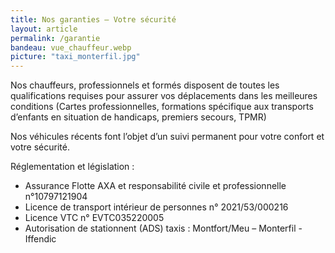 ```yaml
---
title: Nos garanties – Votre sécurité
layout: article
permalink: /garantie
bandeau: vue_chauffeur.webp
picture: "taxi_monterfil.jpg"
---
```


Nos chauffeurs, professionnels et formés disposent de toutes les qualifications requises pour
assurer vos déplacements dans les meilleures conditions (Cartes professionnelles,
formations spécifique aux transports d’enfants en situation de handicaps, premiers secours,
TPMR)

Nos véhicules récents font l’objet d’un suivi permanent pour votre confort et votre sécurité.

Réglementation et législation :
- Assurance Flotte AXA et responsabilité civile et professionnelle n°10797121904
- Licence de transport intérieur de personnes n° 2021/53/000216
- Licence VTC n° EVTC035220005
- Autorisation de stationnent (ADS) taxis : Montfort/Meu – Monterfil - Iffendic

